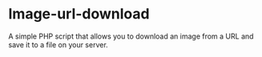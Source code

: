 # Image-url-download
A simple PHP script that allows you to download an image from a URL and save it to a file on your server. 
